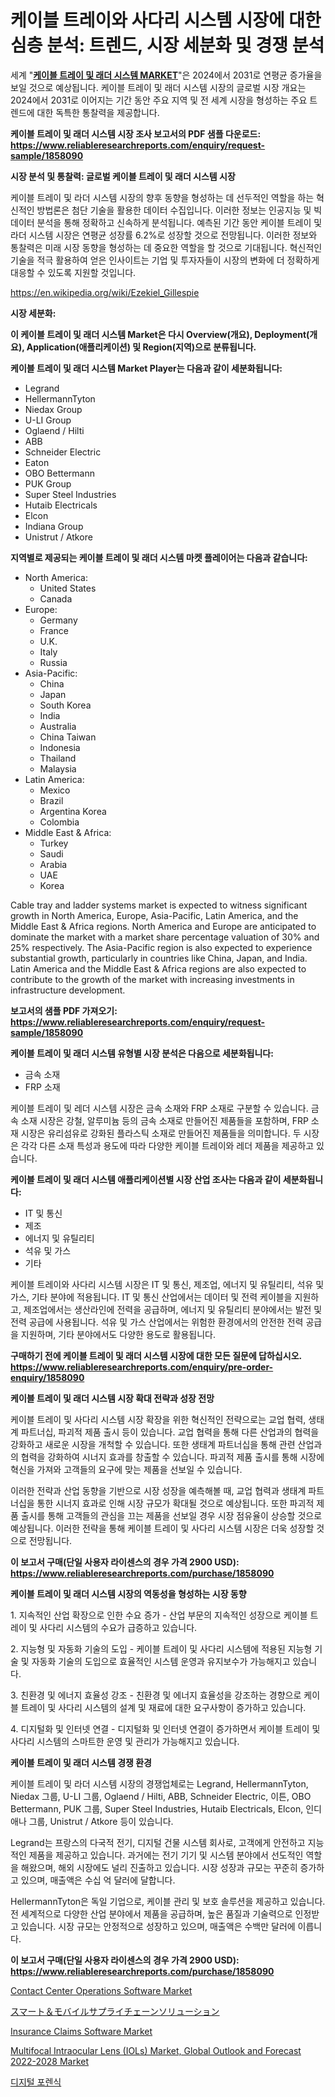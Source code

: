 <p><h1>케이블 트레이와 사다리 시스템 시장에 대한 심층 분석: 트렌드, 시장 세분화 및 경쟁 분석</h1></p><p>세계 "<strong><a href="https://www.reliableresearchreports.com/cable-tray-and-ladder-systems-r1858090">케이블 트레이 및 래더 시스템 MARKET</a></strong>"은 2024에서 2031로 연평균 증가율을 보일 것으로 예상됩니다. 케이블 트레이 및 래더 시스템 시장의 글로벌 시장 개요는 2024에서 2031로 이어지는 기간 동안 주요 지역 및 전 세계 시장을 형성하는 주요 트렌드에 대한 독특한 통찰력을 제공합니다.</p>
<p><strong>케이블 트레이 및 래더 시스템 시장 조사 보고서의 PDF 샘플 다운로드: <a href="https://www.reliableresearchreports.com/enquiry/request-sample/1858090">https://www.reliableresearchreports.com/enquiry/request-sample/1858090</a></strong></p>
<p><strong>시장 분석 및 통찰력: 글로벌 케이블 트레이 및 래더 시스템 시장</strong></p>
<p><p>케이블 트레이 및 라더 시스템 시장의 향후 동향을 형성하는 데 선두적인 역할을 하는 혁신적인 방법론은 첨단 기술을 활용한 데이터 수집입니다. 이러한 정보는 인공지능 및 빅데이터 분석을 통해 정확하고 신속하게 분석됩니다. 예측된 기간 동안 케이블 트레이 및 라더 시스템 시장은 연평균 성장률 6.2%로 성장할 것으로 전망됩니다. 이러한 정보와 통찰력은 미래 시장 동향을 형성하는 데 중요한 역할을 할 것으로 기대됩니다. 혁신적인 기술을 적극 활용하여 얻은 인사이트는 기업 및 투자자들이 시장의 변화에 더 정확하게 대응할 수 있도록 지원할 것입니다.</p></p>
<p><a href="%7CAUTHORITHY_DOMAIN_URL%7C">https://en.wikipedia.org/wiki/Ezekiel_Gillespie</a></p>
<p><strong>시장 세분화:</strong></p>
<p><strong>이 케이블 트레이 및 래더 시스템 Market은 다시 Overview(개요), Deployment(개요), Application(애플리케이션) 및 Region(지역)으로 분류됩니다.</strong></p>
<p><strong>케이블 트레이 및 래더 시스템 Market Player는 다음과 같이 세분화됩니다:</strong></p>
<p><ul><li>Legrand</li><li>HellermannTyton</li><li>Niedax Group</li><li>U-LI Group</li><li>Oglaend / Hilti</li><li>ABB</li><li>Schneider Electric</li><li>Eaton</li><li>OBO Bettermann</li><li>PUK Group</li><li>Super Steel Industries</li><li>Hutaib Electricals</li><li>Elcon</li><li>Indiana Group</li><li>Unistrut / Atkore</li></ul></p>
<p><strong>지역별로 제공되는 케이블 트레이 및 래더 시스템 마켓 플레이어는 다음과 같습니다:</strong></p>
<p><ul>
    <li>
        North America:
        <ul>
            <li>United States</li>
            <li>Canada</li>
        </ul>
    </li>
    <li>
        Europe:
        <ul>
            <li>Germany</li>
            <li>France</li>
            <li>U.K.</li>
            <li>Italy</li>
            <li>Russia</li>
        </ul>
    </li>
    <li>
        Asia-Pacific:
        <ul>
            <li>China</li>
            <li>Japan</li>
            <li>South Korea</li>
            <li>India</li>
            <li>Australia</li>
            <li>China Taiwan</li>
            <li>Indonesia</li>
            <li>Thailand</li>
            <li>Malaysia</li>
        </ul>
    </li>
    <li>
        Latin America:
        <ul>
            <li>Mexico</li>
            <li>Brazil</li>
            <li>Argentina Korea</li>
            <li>Colombia</li>
        </ul>
    </li>
    <li>
        Middle East & Africa:
        <ul>
            <li>Turkey</li>
            <li>Saudi</li>
            <li>Arabia</li>
            <li>UAE</li>
            <li>Korea</li>
        </ul>
    </li>
    </ul></p>
<p><p>Cable tray and ladder systems market is expected to witness significant growth in North America, Europe, Asia-Pacific, Latin America, and the Middle East & Africa regions. North America and Europe are anticipated to dominate the market with a market share percentage valuation of 30% and 25% respectively. The Asia-Pacific region is also expected to experience substantial growth, particularly in countries like China, Japan, and India. Latin America and the Middle East & Africa regions are also expected to contribute to the growth of the market with increasing investments in infrastructure development.</p></p>
<p><strong>보고서의 샘플 PDF 가져오기: <a href="https://www.reliableresearchreports.com/enquiry/request-sample/1858090">https://www.reliableresearchreports.com/enquiry/request-sample/1858090</a></strong></p>
<p><strong>케이블 트레이 및 래더 시스템 유형별 시장 분석은 다음으로 세분화됩니다:</strong></p>
<p><ul><li>금속 소재</li><li>FRP 소재</li></ul></p>
<p><p>케이블 트레이 및 레더 시스템 시장은 금속 소재와 FRP 소재로 구분할 수 있습니다. 금속 소재 시장은 강철, 알루미늄 등의 금속 소재로 만들어진 제품들을 포함하며, FRP 소재 시장은 유리섬유로 강화된 플라스틱 소재로 만들어진 제품들을 의미합니다. 두 시장은 각각 다른 소재 특성과 용도에 따라 다양한 케이블 트레이와 레더 제품을 제공하고 있습니다.</p></p>
<p><strong>케이블 트레이 및 래더 시스템 애플리케이션별 시장 산업 조사는 다음과 같이 세분화됩니다:</strong></p>
<p><ul><li>IT 및 통신</li><li>제조</li><li>에너지 및 유틸리티</li><li>석유 및 가스</li><li>기타</li></ul></p>
<p><p>케이블 트레이와 사다리 시스템 시장은 IT 및 통신, 제조업, 에너지 및 유틸리티, 석유 및 가스, 기타 분야에 적용됩니다. IT 및 통신 산업에서는 데이터 및 전력 케이블을 지원하고, 제조업에서는 생산라인에 전력을 공급하며, 에너지 및 유틸리티 분야에서는 발전 및 전력 공급에 사용됩니다. 석유 및 가스 산업에서는 위험한 환경에서의 안전한 전력 공급을 지원하며, 기타 분야에서도 다양한 용도로 활용됩니다.</p></p>
<p><strong>구매하기 전에 케이블 트레이 및 래더 시스템 시장에 대한 모든 질문에 답하십시오. <a href="https://www.reliableresearchreports.com/enquiry/pre-order-enquiry/1858090">https://www.reliableresearchreports.com/enquiry/pre-order-enquiry/1858090</a></strong></p>
<p><strong>케이블 트레이 및 래더 시스템 시장 확대 전략과 성장 전망</strong></p>
<p><p>케이블 트레이 및 사다리 시스템 시장 확장을 위한 혁신적인 전략으로는 교업 협력, 생태계 파트너십, 파괴적 제품 출시 등이 있습니다. 교업 협력을 통해 다른 산업과의 협력을 강화하고 새로운 시장을 개척할 수 있습니다. 또한 생태계 파트너십을 통해 관련 산업과의 협력을 강화하여 시너지 효과를 창출할 수 있습니다. 파괴적 제품 출시를 통해 시장에 혁신을 가져와 고객들의 요구에 맞는 제품을 선보일 수 있습니다.</p><p>이러한 전략과 산업 동향을 기반으로 시장 성장을 예측해볼 때, 교업 협력과 생태계 파트너십을 통한 시너지 효과로 인해 시장 규모가 확대될 것으로 예상됩니다. 또한 파괴적 제품 출시를 통해 고객들의 관심을 끄는 제품을 선보일 경우 시장 점유율이 상승할 것으로 예상됩니다. 이러한 전략을 통해 케이블 트레이 및 사다리 시스템 시장은 더욱 성장할 것으로 전망됩니다.</p></p>
<p><strong>이 보고서 구매(단일 사용자 라이센스의 경우 가격 2900 USD): <a href="https://www.reliableresearchreports.com/purchase/1858090">https://www.reliableresearchreports.com/purchase/1858090</a></strong></p>
<p><strong>케이블 트레이 및 래더 시스템 시장의 역동성을 형성하는 시장 동향</strong></p>
<p><p>1. 지속적인 산업 확장으로 인한 수요 증가 - 산업 부문의 지속적인 성장으로 케이블 트레이 및 사다리 시스템의 수요가 급증하고 있습니다.</p><p>2. 지능형 및 자동화 기술의 도입 - 케이블 트레이 및 사다리 시스템에 적용된 지능형 기술 및 자동화 기술의 도입으로 효율적인 시스템 운영과 유지보수가 가능해지고 있습니다.</p><p>3. 친환경 및 에너지 효율성 강조 - 친환경 및 에너지 효율성을 강조하는 경향으로 케이블 트레이 및 사다리 시스템의 설계 및 재료에 대한 요구사항이 증가하고 있습니다.</p><p>4. 디지털화 및 인터넷 연결 - 디지털화 및 인터넷 연결이 증가하면서 케이블 트레이 및 사다리 시스템의 스마트한 운영 및 관리가 가능해지고 있습니다.</p></p>
<p><strong>케이블 트레이 및 래더 시스템 경쟁 환경</strong></p>
<p><p>케이블 트레이 및 라더 시스템 시장의 경쟁업체로는 Legrand, HellermannTyton, Niedax 그룹, U-LI 그룹, Oglaend / Hilti, ABB, Schneider Electric, 이튼, OBO Bettermann, PUK 그룹, Super Steel Industries, Hutaib Electricals, Elcon, 인디애나 그룹, Unistrut / Atkore 등이 있습니다.</p><p>Legrand는 프랑스의 다국적 전기, 디지털 건물 시스템 회사로, 고객에게 안전하고 지능적인 제품을 제공하고 있습니다. 과거에는 전기 기기 및 시스템 분야에서 선도적인 역할을 해왔으며, 해외 시장에도 널리 진출하고 있습니다. 시장 성장과 규모는 꾸준히 증가하고 있으며, 매출액은 수십 억 달러에 달합니다.</p><p>HellermannTyton은 독일 기업으로, 케이블 관리 및 보호 솔루션을 제공하고 있습니다. 전 세계적으로 다양한 산업 분야에서 제품을 공급하며, 높은 품질과 기술력으로 인정받고 있습니다. 시장 규모는 안정적으로 성장하고 있으며, 매출액은 수백만 달러에 이릅니다.</p></p>
<p><strong>이 보고서 구매(단일 사용자 라이센스의 경우 가격 2900 USD): <a href="https://www.reliableresearchreports.com/purchase/1858090">https://www.reliableresearchreports.com/purchase/1858090</a></strong></p>
<p><p><a href="https://github.com/SheilaBruen2023/Market-Research-Report-List-2/blob/main/contact-center-operations-software-market.md">Contact Center Operations Software Market</a></p><p><a href="https://medium.com/@ridleydamion/2024%E5%B9%B4%E3%81%8B%E3%82%892031%E5%B9%B4%E3%81%BE%E3%81%A7%E3%81%AE%E3%82%B9%E3%83%9E%E3%83%BC%E3%83%88-%E3%83%A2%E3%83%90%E3%82%A4%E3%83%AB%E3%82%B5%E3%83%97%E3%83%A9%E3%82%A4%E3%83%81%E3%82%A7%E3%83%BC%E3%83%B3%E3%82%BD%E3%83%AA%E3%83%A5%E3%83%BC%E3%82%B7%E3%83%A7%E3%83%B3%E5%B8%82%E5%A0%B4%E3%81%AE%E6%88%90%E9%95%B7%E5%B1%95%E6%9C%9B%E3%81%AF-%E5%B8%82%E5%A0%B4%E3%81%AE%E5%8B%95%E5%90%91%E5%88%86%E6%9E%90-%E3%82%A2%E3%83%97%E3%83%AA%E3%82%B1%E3%83%BC%E3%82%B7%E3%83%A7%E3%83%B3-%E5%9C%B0%E5%9F%9F%E5%88%A5%E8%A6%8B%E9%80%9A%E3%81%97-%E5%8F%8E%E7%9B%8A%E3%81%AB%E3%81%8A%E3%81%84%E3%81%A613-4-%E3%81%AEcagr%E3%81%A7%E4%BA%88%E6%B8%AC%E3%81%95%E3%82%8C%E3%81%A6%E3%81%84%E3%81%BE%E3%81%99-2402d6d4b2ba">スマート＆モバイルサプライチェーンソリューション</a></p><p><a href="https://github.com/marthawweekle/Market-Research-Report-List-2/blob/main/insurance-claims-software-market.md">Insurance Claims Software Market</a></p><p><a href="https://issuu.com/reportprime-2/docs/multifocal-intraocular-lens-iols-ma_f149194b2afef0">Multifocal Intraocular Lens (IOLs) Market, Global Outlook and Forecast 2022-2028 Market</a></p><p><a href="https://medium.com/@jordymiller25/%EA%B8%80%EB%A1%9C%EB%B2%8C-%EB%94%94%EC%A7%80%ED%84%B8-%ED%8F%AC%EB%A0%8C%EC%8B%9D-%EC%8B%9C%EC%9E%A5-%EA%B8%B0%ED%9A%8C-%EB%B0%8F-2024%EB%85%84%EB%B6%80%ED%84%B0-2031%EB%85%84%EA%B9%8C%EC%A7%80%EC%9D%98-%EA%B8%B0%EA%B0%84%EC%97%90-%EB%8C%80%ED%95%9C-%EC%98%88%EC%B8%A1-420c598715cf">디지털 포렌식</a></p></p>